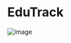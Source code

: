 # EduTrack
![image](https://github.com/user-attachments/assets/ecb61a14-4882-4000-95c4-52d8465c32b9)
